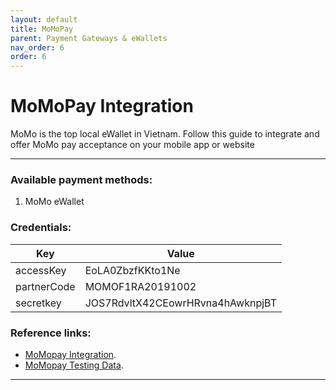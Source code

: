 ```yaml
---
layout: default
title: MoMoPay
parent: Payment Gateways & eWallets
nav_order: 6
order: 6
---
```


# MoMoPay Integration
MoMo is the top local eWallet in Vietnam. Follow this guide to integrate and offer MoMo pay acceptance on your mobile app or website

---

### Available payment methods:
1. MoMo eWallet

### Credentials:

|      Key      |              Value               |
| ------------- | -------------------------------- |
| accessKey     | EoLA0ZbzfKKto1Ne                 |
| partnerCode   | MOMOF1RA20191002                 |
| secretkey     | JOS7RdvltX42CEowrHRvna4hAwknpjBT |

### Reference links:

- [MoMopay Integration](https://developers.momo.vn/#/docs/en/testing_information).
- [MoMopay Testing Data](https://developers.momo.vn/#/docs/en/testing_information).

---
